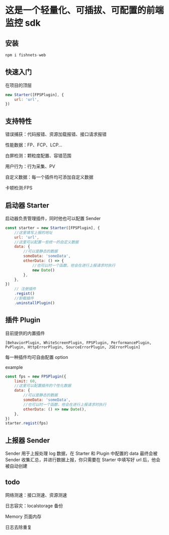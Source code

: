 # 这是一个轻量化、可插拔、可配置的前端监控 sdk

## 安装

```js
npm i fishnets-web
```

## 快速入门

在项目的顶层

```js
new Starter([FPSPlugin], {
	url: 'url',
})
```

## 支持特性

错误捕获：代码报错、资源加载报错、接口请求报错

性能数据：FP、FCP、LCP...

白屏检测：颗粒度配置、容错范围

用户行为：行为采集、PV

自定义数据：每一个插件均可添加自定义数据

卡顿检测:FPS

## 启动器 Starter

启动器负责管理插件，同时他也可以配置 Sender

```js
const starter = new Starter([FPSPlugin], {
	//这里填写上报的地址
	url: 'url',
	//这里可以配置一些统一的自定义数据
	data: {
		//可以是静态的数据
		someData: 'someData',
		otherData: () => {
			//也可以时一个函数，他会在进行上报请求时执行
			new Date()
		},
	},
})
	// 注册插件
	.regist()
	//卸载插件
	.uninstallPlugin()
```

## 插件 Plugin

目前提供的内置插件

```
[BehaviorPlugin, WhiteScreenPlugin, FPSPlugin, PerformancePlugin, PvPlugin, HttpErrorPlugin, SourceErrorPlugin, JSErrorPlugin]
```

每一种插件均可自由配置 option

example

```js
const fps = new FPSPlugin({
	limit: 60,
	//这里可以配置插件的个性化数据
	data: {
		//可以是静态的数据
		someData: 'someData',
		//也可以时一个函数，他会在进行上报请求时执行
		otherData: () => new Date(),
	},
})
starter.regist(fps)
```

## 上报器 Sender

Sender 用于上报处理 log 数据，在 Starter 和 Plugin 中配置的 data 最终会被 Sender 收集汇总，并进行数据上报，你只需要在 Starter 中填写好 url 后，他会被自动创建

## todo

网络测速：接口测速、资源测速

日志容灾：localstorage 备份

Memory 页面内存

日志去除重复
